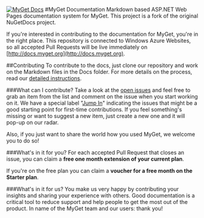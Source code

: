 [![MyGet Docs](http://docs.myget.org/images/mygetlogo.png)](http://docs.myget.org)
#MyGet Documentation
Markdown based ASP.NET Web Pages documentation system for MyGet.
This project is a fork of the original NuGetDocs project.

If you're interested in contributing to the documentation for MyGet, you're in the right place.
This repository is connected to Windows Azure Websites, so all accepted Pull Requests will be live immediately on [http://docs.myget.org](http://docs.myget.org).

##Contributing
To contribute to the docs, just clone our repository and work on the Markdown files in the Docs folder. 
For more details on the process, read our [detailed instructions](http://docs.myget.org/docs/Contribute/Contributing-to-MyGet-Documentation).

###What can I contribute?
Take a look at the [open issues](https://github.com/myget/MyGetDocs/issues?page=1&state=open) and feel free to grab an item from the list and comment on the issue when you start working on it.
We have a special label "[Jump In](https://github.com/myget/MyGetDocs/issues?labels=Jump+In&state=open)" indicating the issues that might be a good starting point for first-time contributions.
If you feel something's missing or want to suggest a new item, just create a new one and it will pop-up on our radar.

Also, if you just want to share the world how you used MyGet, we welcome you to do so!

###What's in it for you?
For each accepted Pull Request that closes an issue, you can claim a **free one month extension of your current plan**. 

If you're on the free plan you can claim a **voucher for a free month on the Starter plan**.

###What's in it for us?
You make us very happy by contributing your insights and sharing your experience with others. 
Good documentation is a critical tool to reduce support and help people to get the most out of the product.
In name of the MyGet team and our users: thank you!
